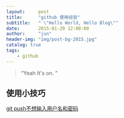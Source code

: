 ```yaml
---
layout:     post
title:      "github 使用经验"
subtitle:   " \"Hello World, Hello Blog\""
date:       2015-01-29 12:00:00
author:     "jun"
header-img: "img/post-bg-2015.jpg"
catalog: true
tags:
    - github
---
```


> “Yeah It's on. ”


## 使用小技巧

[git push不想输入用户名和密码](http://blog.csdn.net/u014333158/article/details/42521503)


